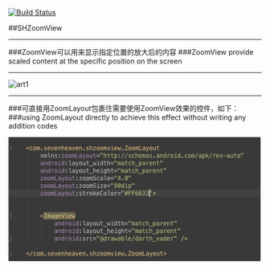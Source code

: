 [![Build Status](http://img.shields.io/travis/7heaven/SHZoomView.svg)](https://travis-ci.org/7heaven/SHZoomView)

##SHZoomView

***

###ZoomView可以用来显示指定位置的放大后的内容
###ZoomView provide scaled content at the specific position on the screen
*****

![art1](./arts/art1.gif)

***

###可直接用ZoomLayout包裹住需要使用ZoomView效果的控件，如下：
###using ZoomLayout directly to achieve this effect without writing any addition codes


![art2](./arts/art2.png)
